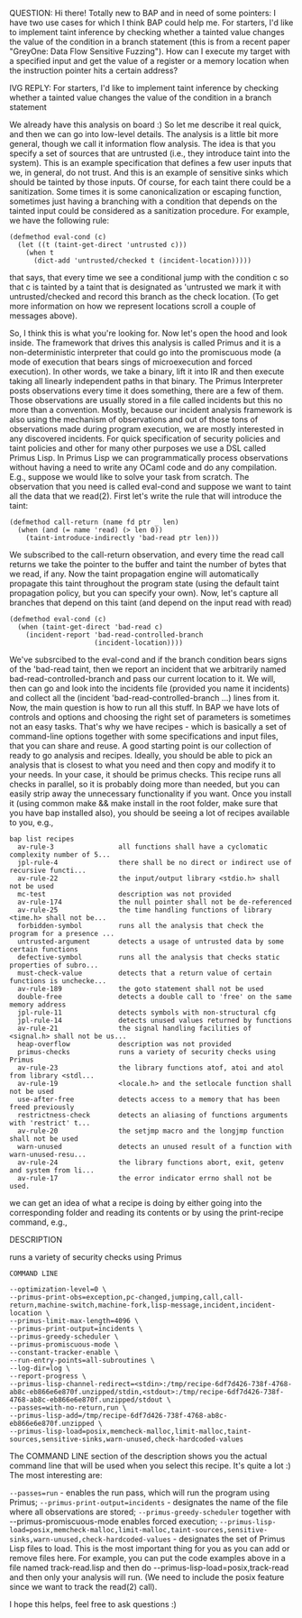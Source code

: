 QUESTION:
Hi there! Totally new to BAP and in need of some pointers: I have two use cases for which I think BAP could help me. For starters, I'd like to implement taint inference by checking whether a tainted value changes the value of the condition in a branch statement (this is from a recent paper "GreyOne: Data Flow Sensitive Fuzzing"). How can I execute my target with a specified input and get the value of a register or a memory location when the instruction pointer hits a certain address?

IVG REPLY:
    For starters, I'd like to implement taint inference by checking whether a tainted value changes the value of the condition in a branch statement 

We already have this analysis on board :) So let me describe it real quick, and then we can go into low-level details. The analysis is a little bit more general, though we call it information flow analysis. The idea is that you specify a set of sources that are untrusted (i.e., they introduce taint into the system). This is an example specification that defines a few user inputs that we, in general, do not trust. And this is an example of sensitive sinks which should be tainted by those inputs. Of course, for each taint there could be a sanitization. Some times it is some canonicalization or escaping function, sometimes just having a branching with a condition that depends on the tainted input could be considered as a sanitization procedure. For example, we have the following rule:

```
(defmethod eval-cond (c)
  (let ((t (taint-get-direct 'untrusted c)))
    (when t
      (dict-add 'untrusted/checked t (incident-location)))))
```

that says, that every time we see a conditional jump with the condition c so that c is tainted by a taint that is designated as 'untrusted we mark it with untrusted/checked and record this branch as the check location. (To get more information on how we represent locations scroll a couple of messages above).

So, I think this is what you're looking for. Now let's open the hood and look inside. The framework that drives this analysis is called Primus and it is a non-deterministic interpreter that could go into the promiscuous mode (a mode of execution that bears sings of microexecution and forced execution). In other words, we take a binary, lift it into IR and then execute taking all linearly independent paths in that binary. The Primus Interpreter posts observations every time it does something, there are a few of them. Those observations are usually stored in a file called incidents but this no more than a convention. Mostly, because our incident analysis framework is also using the mechanism of observations and out of those tons of observations made during program execution, we are mostly interested in any discovered incidents. For quick specification of security policies and taint policies and other for many other purposes we use a DSL called Primus Lisp. In Primus Lisp we can programmatically process observations without having a need to write any OCaml code and do any compilation. E.g., suppose we would like to solve your task from scratch. The observation that you need is called eval-cond and suppose we want to taint all the data that we read(2). First let's write the rule that will introduce the taint:

```
(defmethod call-return (name fd ptr _ len)
  (when (and (= name 'read) (> len 0))
    (taint-introduce-indirectly 'bad-read ptr len)))
```

We subscribed to the call-return observation, and every time the read call returns we take the pointer to the buffer and taint the number of bytes that we read, if any. Now the taint propagation engine will automatically propagate this taint throughout the program state (using the default taint propagation policy, but you can specify your own). Now, let's capture all branches that depend on this taint (and depend on the input read with read)

```
(defmethod eval-cond (c)
  (when (taint-get-direct 'bad-read c)
    (incident-report 'bad-read-controlled-branch
                     (incident-location))))
```

We've subsrcibed to the eval-cond and if the branch condition bears signs of the 'bad-read taint, then we report an incident that we arbitrarily named bad-read-controlled-branch and pass our current location to it.
We will, then can go and look into the incidents file (provided you name it incidents) and collect all the (incident 'bad-read-controlled-branch ...) lines from it.
Now, the main question is how to run all this stuff. In BAP we have lots of controls and options and choosing the right set of parameters is sometimes not an easy tasks. That's why we have recipes - which is basically a set of command-line options together with some specifications and input files, that you can share and reuse. A good starting point is our collection of ready to go analysis and recipes. Ideally, you should be able to pick an analysis that is closest to what you need and then copy and modify it to your needs. In your case, it should be primus checks. This recipe runs all checks in parallel, so it is probably doing more than needed, but you can easily strip away the unnecessary functionality if you want. Once you install it (using common make && make install in the root folder, make sure that you have bap installed also), you should be seeing a lot of recipes available to you, e.g.,

```
bap list recipes
  av-rule-3                all functions shall have a cyclomatic complexity number of 5...
  jpl-rule-4               there shall be no direct or indirect use of recursive functi...
  av-rule-22               the input/output library <stdio.h> shall not be used
  mc-test                  description was not provided
  av-rule-174              the null pointer shall not be de-referenced
  av-rule-25               the time handling functions of library <time.h> shall not be...
  forbidden-symbol         runs all the analysis that check the program for a presence ...
  untrusted-argument       detects a usage of untrusted data by some certain functions
  defective-symbol         runs all the analysis that checks static properties of subro...
  must-check-value         detects that a return value of certain functions is unchecke...
  av-rule-189              the goto statement shall not be used
  double-free              detects a double call to 'free' on the same memory address
  jpl-rule-11              detects symbols with non-structural cfg
  jpl-rule-14              detects unused values returned by functions
  av-rule-21               the signal handling facilities of <signal.h> shall not be us...
  heap-overflow            description was not provided
  primus-checks            runs a variety of security checks using Primus
  av-rule-23               the library functions atof, atoi and atol from library <stdl...
  av-rule-19               <locale.h> and the setlocale function shall not be used
  use-after-free           detects access to a memory that has been freed previously
  restrictness-check       detects an aliasing of functions arguments with 'restrict' t...
  av-rule-20               the setjmp macro and the longjmp function shall not be used
  warn-unused              detects an unused result of a function with warn-unused-resu...
  av-rule-24               the library functions abort, exit, getenv and system from li...
  av-rule-17               the error indicator errno shall not be used.
```

we can get an idea of what a recipe is doing by either going into the corresponding folder and reading its contents or by using the print-recipe command, e.g.,

DESCRIPTION

runs a variety of security checks using Primus

<snip lots of text>

```
COMMAND LINE

--optimization-level=0 \
--primus-print-obs=exception,pc-changed,jumping,call,call-return,machine-switch,machine-fork,lisp-message,incident,incident-location \
--primus-limit-max-length=4096 \
--primus-print-output=incidents \
--primus-greedy-scheduler \
--primus-promiscuous-mode \
--constant-tracker-enable \
--run-entry-points=all-subroutines \
--log-dir=log \
--report-progress \
--primus-lisp-channel-redirect=<stdin>:/tmp/recipe-6df7d426-738f-4768-ab8c-eb866e6e870f.unzipped/stdin,<stdout>:/tmp/recipe-6df7d426-738f-4768-ab8c-eb866e6e870f.unzipped/stdout \
--passes=with-no-return,run \
--primus-lisp-add=/tmp/recipe-6df7d426-738f-4768-ab8c-eb866e6e870f.unzipped \
--primus-lisp-load=posix,memcheck-malloc,limit-malloc,taint-sources,sensitive-sinks,warn-unused,check-hardcoded-values
```

The COMMAND LINE section of the description shows you the actual command line that will be used when you select this recipe. It's quite a lot :)
The most interesting are:


`--passes=run` - enables the run pass, which will run the program using Primus;
`--primus-print-output=incidents` - designates the name of the file where all observations are stored;
`--primus-greedy-scheduler` together with --primus-promiscuous-mode enables forced execution;
`--primus-lisp-load=posix,memcheck-malloc,limit-malloc,taint-sources,sensitive-sinks,warn-unused,check-hardcoded-values` - designates the set of Primus Lisp files to load. This is the most important thing for you as you can add or remove files here. For example, you can put the code examples above in a file named track-read.lisp and then do --primus-lisp-load=posix,track-read and then only your analysis will run. (We need to include the posix feature since we want to track the read(2) call).

I hope this helps, feel free to ask questions :)
